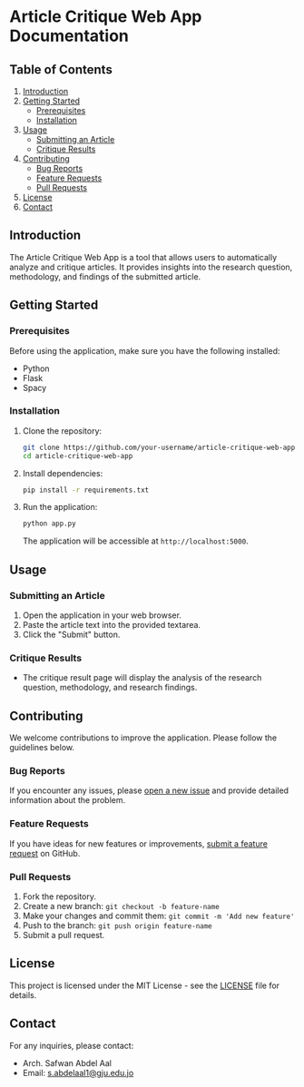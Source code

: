 # Article Critique Web App Documentation

## Table of Contents

1. [Introduction](#introduction)
2. [Getting Started](#getting-started)
    - [Prerequisites](#prerequisites)
    - [Installation](#installation)
3. [Usage](#usage)
    - [Submitting an Article](#submitting-an-article)
    - [Critique Results](#critique-results)
4. [Contributing](#contributing)
    - [Bug Reports](#bug-reports)
    - [Feature Requests](#feature-requests)
    - [Pull Requests](#pull-requests)
5. [License](#license)
6. [Contact](#contact)

## Introduction

The Article Critique Web App is a tool that allows users to automatically analyze and critique articles. It provides insights into the research question, methodology, and findings of the submitted article.

## Getting Started

### Prerequisites

Before using the application, make sure you have the following installed:

- Python
- Flask 
- Spacy 


### Installation

1. Clone the repository:

    ```bash
    git clone https://github.com/your-username/article-critique-web-app.git
    cd article-critique-web-app
    ```

2. Install dependencies:

    ```bash
    pip install -r requirements.txt
    ```

3. Run the application:

    ```bash
    python app.py
    ```

    The application will be accessible at `http://localhost:5000`.

## Usage

### Submitting an Article

1. Open the application in your web browser.
2. Paste the article text into the provided textarea.
3. Click the "Submit" button.

### Critique Results

- The critique result page will display the analysis of the research question, methodology, and research findings.

## Contributing

We welcome contributions to improve the application. Please follow the guidelines below.

### Bug Reports

If you encounter any issues, please [open a new issue](https://github.com/your-username/article-critique-web-app/issues/new) and provide detailed information about the problem.

### Feature Requests

If you have ideas for new features or improvements, [submit a feature request](https://github.com/your-username/article-critique-web-app/issues/new) on GitHub.

### Pull Requests

1. Fork the repository.
2. Create a new branch: `git checkout -b feature-name`
3. Make your changes and commit them: `git commit -m 'Add new feature'`
4. Push to the branch: `git push origin feature-name`
5. Submit a pull request.

## License

This project is licensed under the MIT License - see the [LICENSE](LICENSE) file for details.

## Contact

For any inquiries, please contact:

- Arch. Safwan Abdel Aal
- Email: s.abdelaal1@gju.edu.jo
#
